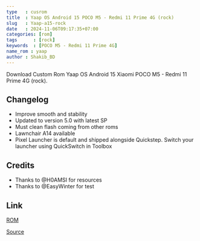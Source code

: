 ```yaml
---
type   : cusrom
title  : Yaap OS Android 15 POCO M5 - Redmi 11 Prime 4G (rock)
slug   : Yaap-a15-rock
date   : 2024-11-06T09:17:35+07:00
categories: [rom]
tags      : [rock]
keywords  : [POCO M5 - Redmi 11 Prime 4G]
name_rom : yaap
author : Shakib_BD
---
```


Download Custom Rom Yaap OS Android 15 Xiaomi POCO M5 - Redmi 11 Prime 4G (rock).



## Changelog
- Improve smooth and stability
- Updated to version 5.0 with latest SP
- Must clean flash coming from other roms
- Lawnchair A14 available
- Pixel Launcher is default and shipped alongside Quickstep. Switch your launcher using QuickSwitch in Toolbox

## Credits
- Thanks to @H0AMSI for resources
- Thanks to @EasyWinter for test


## Link
[ROM](https://t.me/xiaomi_rock/195)

[Source](https://shakib.my.id/blog/yaap-android-15-unofficial-custom-rom-for-redmi-11-prime-4g-poco-m5-rock/)

